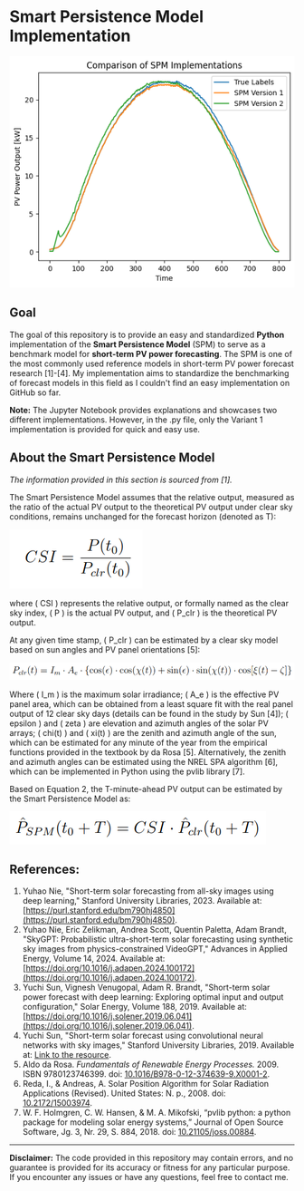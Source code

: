 # Smart Persistence Model Implementation

![Comparison SPM implementations ](images/comparison_SPM_implementations.png)

## Goal
The goal of this repository is to provide an easy and standardized **Python** implementation of the **Smart Persistence Model** (SPM) to serve as a benchmark model for **short-term PV power forecasting**. The SPM is one of the most commonly used reference models in short-term PV power forecast research [1]-[4]. My implementation aims to standardize the benchmarking of forecast models in this field as I couldn't find an easy implementation on GitHub so far.


**Note:** The Jupyter Notebook provides explanations and showcases two different implementations. However, in the .py file, only the Variant 1 implementation is provided for quick and easy use.


## About the Smart Persistence Model
*The information provided in this section is sourced from [1].*

The Smart Persistence Model assumes that the relative output, measured as the ratio of the actual PV output to the theoretical PV output under clear sky conditions, remains unchanged for the forecast horizon (denoted as T):

![Clear Sky Index](images/CSI.PNG)

where \( CSI \) represents the relative output, or formally named as the clear sky index, \( P \) is the actual PV output, and \( P_clr \) is the theoretical PV output.

At any given time stamp, \( P_clr \) can be estimated by a clear sky model based on sun angles and PV panel orientations [5]:

![P_clr](images/P_ctl.PNG)

Where \( I_m \) is the maximum solar irradiance; \( A_e \) is the effective PV panel area, which can be obtained from a least square fit with the real panel output of 12 clear sky days (details can be found in the study by Sun [4]); \( epsilon \) and \( zeta \) are elevation and azimuth angles of the solar PV arrays; \( chi(t) \) and \( xi(t) \) are the zenith and azimuth angle of the sun, which can be estimated for any minute of the year from the empirical functions provided in the textbook by da Rosa [5]. Alternatively, the zenith and azimuth angles can be estimated using the NREL SPA algorithm [6], which can be implemented in Python using the pvlib library [7].

Based on Equation 2, the T-minute-ahead PV output can be estimated by the Smart Persistence Model as:

![SPM Prediction](images/SPM_pred.PNG)


## References:
1. Yuhao Nie, "Short-term solar forecasting from all-sky images using deep learning," Stanford University Libraries, 2023. Available at: [https://purl.stanford.edu/bm790hj4850](https://purl.stanford.edu/bm790hj4850).
2. Yuhao Nie, Eric Zelikman, Andrea Scott, Quentin Paletta, Adam Brandt, "SkyGPT: Probabilistic ultra-short-term solar forecasting using synthetic sky images from physics-constrained VideoGPT," Advances in Applied Energy, Volume 14, 2024. Available at: [https://doi.org/10.1016/j.adapen.2024.100172](https://doi.org/10.1016/j.adapen.2024.100172).
3. Yuchi Sun, Vignesh Venugopal, Adam R. Brandt, "Short-term solar power forecast with deep learning: Exploring optimal input and output configuration," Solar Energy, Volume 188, 2019. Available at: [https://doi.org/10.1016/j.solener.2019.06.041](https://doi.org/10.1016/j.solener.2019.06.041).
4. Yuchi Sun, "Short-term solar forecast using convolutional neural networks with sky images," Stanford University Libraries, 2019. Available at: [Link to the resource](https://purl.stanford.edu/fm704js1179).
5. Aldo da Rosa. *Fundamentals of Renewable Energy Processes.* 2009. ISBN 9780123746399. doi: [10.1016/B978-0-12-374639-9.X0001-2](https://doi.org/10.1016/B978-0-12-374639-9.X0001-2).
6. Reda, I., & Andreas, A. Solar Position Algorithm for Solar Radiation Applications (Revised). United States: N. p., 2008. doi: [10.2172/15003974](https://doi.org/10.2172/15003974).
7. W. F. Holmgren, C. W. Hansen, & M. A. Mikofski, “pvlib python: a python package for modeling solar energy systems,” Journal of Open Source Software, Jg. 3, Nr. 29, S. 884, 2018. doi: [10.21105/joss.00884](https://doi.org/10.21105/joss.00884).


---

**Disclaimer:** The code provided in this repository may contain errors, and no guarantee is provided for its accuracy or fitness for any particular purpose. If you encounter any issues or have any questions, feel free to contact me.
